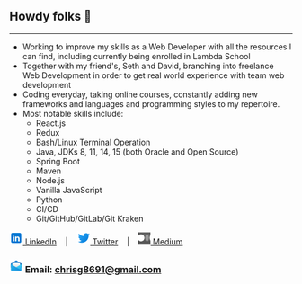 ## Howdy folks 👋
_____
* Working to improve my skills as a Web Developer with all the resources I can find, including currently being enrolled in Lambda School
* Together with my friend's, Seth and David, branching into freelance Web Development in order to get real world experience with team web development
* Coding everyday, taking online courses, constantly adding new frameworks and languages and programming styles to my repertoire.
* Most notable skills include:
  * React.js
  * Redux
  * Bash/Linux Terminal Operation
  * Java, JDKs 8, 11, 14, 15 (both Oracle and Open Source)
  * Spring Boot
  * Maven
  * Node.js
  * Vanilla JavaScript
  * Python
  * CI/CD
  * Git/GitHub/GitLab/Git Kraken

[<img src="icons8-linkedin-24.png" alt="twitter icon" /> LinkedIn](https://www.linkedin.com/in/christopher-girvin/)&nbsp; &nbsp; |&nbsp; &nbsp; [<img src="icons8-twitter-24.png" alt="twitter icon" /> Twitter](https://twitter.com/chrisg8691dev)&nbsp; &nbsp; |&nbsp; &nbsp; [<img src="medium_cropped.png" alt="medium icon" /> Medium](https://chrisg8691.medium.com/)

### <img src="icons8-email-open-24.png" alt="email icon" /> Email: [chrisg8691@gmail.com](mailto:chrisg8691@gmail.com)


<!--
**BUGBOUNTYchrisg8691/BUGBOUNTYchrisg8691** is a ✨ _special_ ✨ repository because its `README.md` (this file) appears on your GitHub profile.

Here are some ideas to get you started:

- 🔭 I’m currently working on ...
- 🌱 I’m currently learning ...
- 👯 I’m looking to collaborate on ...
- 🤔 I’m looking for help with ...
- 💬 Ask me about ...
- 📫 How to reach me: ...
- 😄 Pronouns: ...
- ⚡ Fun fact: ...
-->
